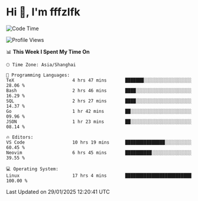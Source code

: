 # Hi 👋, I'm fffzlfk

<!--START_SECTION:waka-->
![Code Time](http://img.shields.io/badge/Code%20Time-1%2C207%20hrs%2028%20mins-blue)

![Profile Views](http://img.shields.io/badge/Profile%20Views-0-blue)

📊 **This Week I Spent My Time On** 

```text
🕑︎ Time Zone: Asia/Shanghai

💬 Programming Languages: 
TeX                      4 hrs 47 mins       ███████░░░░░░░░░░░░░░░░░░   28.06 % 
Bash                     2 hrs 46 mins       ████░░░░░░░░░░░░░░░░░░░░░   16.29 % 
SQL                      2 hrs 27 mins       ████░░░░░░░░░░░░░░░░░░░░░   14.37 % 
Go                       1 hr 42 mins        ██░░░░░░░░░░░░░░░░░░░░░░░   09.96 % 
JSON                     1 hr 23 mins        ██░░░░░░░░░░░░░░░░░░░░░░░   08.14 % 

🔥 Editors: 
VS Code                  10 hrs 19 mins      ███████████████░░░░░░░░░░   60.45 % 
Neovim                   6 hrs 45 mins       ██████████░░░░░░░░░░░░░░░   39.55 % 

💻 Operating System: 
Linux                    17 hrs 4 mins       █████████████████████████   100.00 % 
```


 Last Updated on 29/01/2025 12:20:41 UTC
<!--END_SECTION:waka-->
